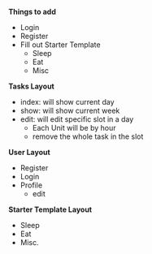 **Things to add**
- Login
- Register
- Fill out Starter Template
  - Sleep
  - Eat
  - Misc

**Tasks Layout**
- index: will show current day
- show: will show current week
- edit: will edit specific slot in a day
  - Each Unit will be by hour
  - remove the whole task in the slot

**User Layout**
- Register
- Login
- Profile
  - edit

**Starter Template Layout**
- Sleep
- Eat
- Misc.
